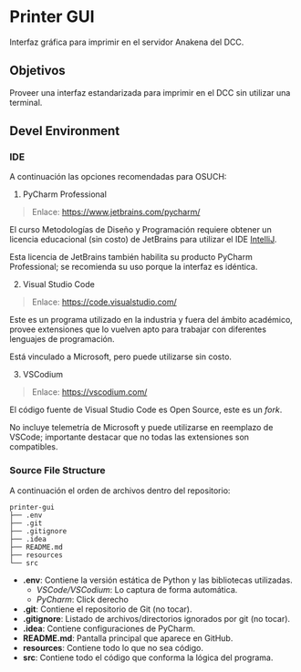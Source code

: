 # Printer GUI

Interfaz gráfica para imprimir en el servidor Anakena del DCC.

## Objetivos

Proveer una interfaz estandarizada para imprimir en el DCC sin utilizar una terminal.

## Devel Environment

### IDE

A continuación las opciones recomendadas para OSUCH:

1. PyCharm Professional

> Enlace: https://www.jetbrains.com/pycharm/

El curso Metodologías de Diseño y Programación requiere obtener un licencia
educacional (sin costo) de JetBrains para utilizar el IDE [IntelliJ](https://www.jetbrains.com/idea/).

Esta licencia de JetBrains también habilita su producto PyCharm Professional;
se recomienda su uso porque la interfaz es idéntica.

2. Visual Studio Code

> Enlace: https://code.visualstudio.com/

Este es un programa utilizado en la industria y fuera del ámbito académico,
provee extensiones que lo vuelven apto para trabajar con diferentes lenguajes de programación.

Está vinculado a Microsoft, pero puede utilizarse sin costo.

3. VSCodium

> Enlace: https://vscodium.com/

El código fuente de Visual Studio Code es Open Source, este es un *fork*.

No incluye telemetría de Microsoft y puede utilizarse en reemplazo de VSCode;
importante destacar que no todas las extensiones son compatibles.

### Source File Structure

A continuación el orden de archivos dentro del repositorio:

```
printer-gui
├── .env
├── .git
├── .gitignore
├── .idea
├── README.md
├── resources
└── src

```

* **.env**: Contiene la versión estática de Python y las bibliotecas utilizadas.
  * *VSCode/VSCodium*: Lo captura de forma automática.
  * *PyCharm*: Click derecho
* **.git**: Contiene el repositorio de Git (no tocar).
* **.gitignore**: Listado de archivos/directorios ignorados por git (no tocar).
* **.idea**: Contiene configuraciones de PyCharm.
* **README.md**: Pantalla principal que aparece en GitHub.
* **resources**: Contiene todo lo que no sea código.
* **src**: Contiene todo el código que conforma la lógica del programa.